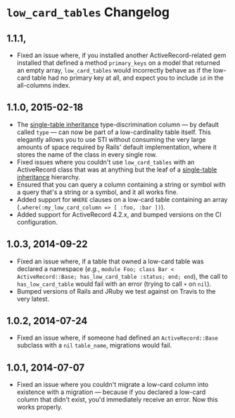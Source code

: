 # `low_card_tables` Changelog

## 1.1.1,

* Fixed an issue where, if you installed another ActiveRecord-related gem installed that defined a method `primary_keys` on a model that returned an empty array, `low_card_tables` would incorrectly behave as if the low-card table had no primary key at all, and expect you to include `id` in the all-columns index.

## 1.1.0, 2015-02-18

* The [single-table inheritance](http://api.rubyonrails.org/classes/ActiveRecord/Base.html#label-Single+table+inheritance) type-discrimination column &mdash; by default called `type` &mdash; can now be part of a low-cardinality table itself. This elegantly allows you to use STI without consuming the very large amounts of space required by Rails' default implementation, where it stores the name of the class in every single row.
* Fixed issues where you couldn't use `low_card_tables` with an ActiveRecord class that was at anything but the leaf of a [single-table inheritance](http://api.rubyonrails.org/classes/ActiveRecord/Base.html#label-Single+table+inheritance) hierarchy.
* Ensured that you can query a column containing a string or symbol with a query that's a string or a symbol, and it all works fine.
* Added support for `WHERE` clauses on a low-card table containing an array (`.where(:my_low_card_column => [ :foo, :bar ])`).
* Added support for ActiveRecord 4.2.x, and bumped versions on the CI configuration.

## 1.0.3, 2014-09-22

* Fixed an issue where, if a table that owned a low-card table was declared a namespace (_e.g._, `module Foo; class Bar < ActiveRecord::Base; has_low_card_table :status; end; end`), the call to `has_low_card_table` would fail with an error (trying to call `+` on `nil`).
* Bumped versions of Rails and JRuby we test against on Travis to the very latest.

## 1.0.2, 2014-07-24

* Fixed an issue where, if someone had defined an `ActiveRecord::Base` subclass with a `nil` `table_name`, migrations
would fail.

## 1.0.1, 2014-07-07

* Fixed an issue where you couldn't migrate a low-card column into existence with a migration &mdash; because if you
declared a low-card column that didn't exist, you'd immediately receive an error. Now this works properly.
